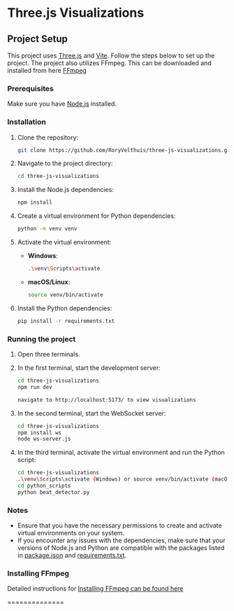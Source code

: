 # Three.js Visualizations

## Project Setup

This project uses [Three.js](https://threejs.org/) and [Vite](https://vitejs.dev/). Follow the steps below to set up the project.
The project also utilizes FFmpeg. This can be downloaded and installed from here [FFmpeg](https://www.ffmpeg.org/) 

### Prerequisites

Make sure you have [Node.js](https://nodejs.org/) installed.

### Installation

1. Clone the repository:
    ```sh
    git clone https://github.com/RoryVelthuis/three-js-visualizations.git
    ```

2. Navigate to the project directory:
    ```sh
    cd three-js-visualizations
    ```

3. Install the Node.js dependencies:
    ```sh
    npm install
    ```

4. Create a virtual environment for Python dependencies:
    ```sh
    python -m venv venv
    ```

5. Activate the virtual environment:
    - **Windows**:
      ```sh
      .\venv\Scripts\activate
      ```
    - **macOS/Linux**:
      ```sh
      source venv/bin/activate
      ```

6. Install the Python dependencies:
    ```sh
    pip install -r requirements.txt
    ```


### Running the project

1. Open three terminals.

2. In the first terminal, start the development server:
    ```sh
    cd three-js-visualizations
    npm run dev

    navigate to http://localhost:5173/ to view visualizations
    ```

3. In the second terminal, start the WebSocket server:
    ```sh
    cd three-js-visualizations
    npm install ws
    node ws-server.js
    ```

4. In the third terminal, activate the virtual environment and run the Python script:
    ```sh
    cd three-js-visualizations
    .\venv\Scripts\activate (Windows) or source venv/bin/activate (macOS/Linux)
    cd python_scripts
    python beat_detector.py
    ```

### Notes

- Ensure that you have the necessary permissions to create and activate virtual environments on your system.
- If you encounter any issues with the dependencies, make sure that your versions of Node.js and Python are compatible with the packages listed in [package.json](http://_vscodecontentref_/4) and [requirements.txt](http://_vscodecontentref_/5).

### Installing FFmpeg

Detailed instructions for [Installing FFmpeg can be found here](https://www.geeksforgeeks.org/how-to-install-ffmpeg-on-windows/)

==============

